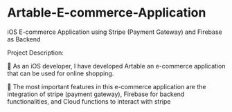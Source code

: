 # Artable-E-commerce-Application
iOS E-commerce Application using Stripe (Payment Gateway) and Firebase as Backend

Project Description:

 As an iOS developer, I have developed Artable an e-commerce application that can be used for online shopping.

 The most important features in this e-commerce application are the integration of stripe (payment gateway), Firebase for backend functionalities, and Cloud functions to interact with stripe

